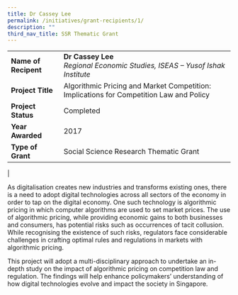 ```yaml
---
title: Dr Cassey Lee
permalink: /initiatives/grant-recipients/1/
description: ""
third_nav_title: SSR Thematic Grant
---
```

|  |  |
|---|---|
| **Name of Recipent** | **Dr Cassey Lee**<br>_Regional Economic Studies, ISEAS – Yusof Ishak Institute_ |
| **Project Title** | Algorithmic Pricing and Market Competition: Implications for Competition Law and Policy |
| **Project Status** | Completed |
| **Year Awarded** | 2017 |
| **Type of Grant** | Social Science Research Thematic Grant |
|

As digitalisation creates new industries and transforms existing ones, there is a need to adopt digital technologies across all sectors of the economy in order to tap on the digital economy. One such technology is algorithmic pricing in which computer algorithms are used to set market prices. The use of algorithmic pricing, while providing economic gains to both businesses and consumers, has potential risks such as occurrences of tacit collusion. While recognising the existence of such risks, regulators face considerable challenges in crafting optimal rules and regulations in markets with algorithmic pricing. 

This project will adopt a multi-disciplinary approach to undertake an in-depth study on the impact of algorithmic pricing on competition law and regulation. The findings will help enhance policymakers’ understanding of how digital technologies evolve and impact the society in Singapore.